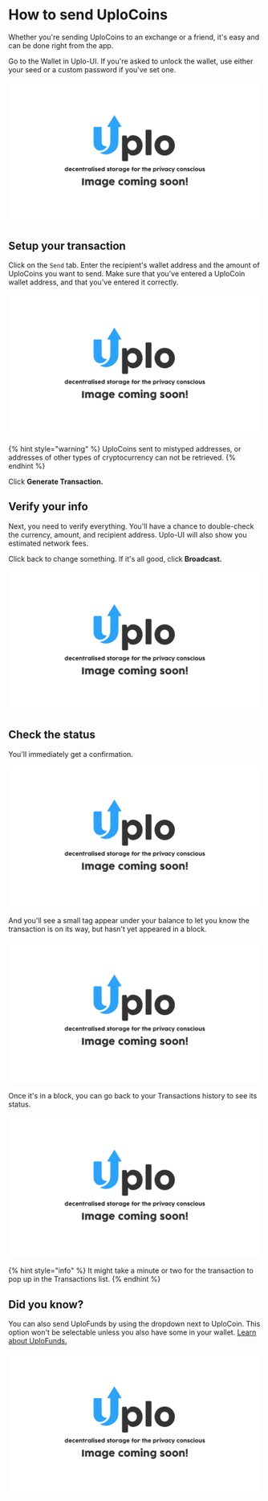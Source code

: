 # How to send UploCoins

Whether you're sending UploCoins to an exchange or a friend, it's easy and can be done right from the app.

Go to the Wallet in Uplo-UI. If you're asked to unlock the wallet, use either your seed or a custom password if you've set one.

![](../.gitbook/assets/coming-soon-01.png)

## Setup your transaction

Click on the `Send` tab. Enter the recipient's wallet address and the amount of UploCoins you want to send. Make sure that you've entered a UploCoin wallet address, and that you've entered it correctly.

![](../.gitbook/assets/coming-soon-01.png)

{% hint style="warning" %}
UploCoins sent to mistyped addresses, or addresses of other types of cryptocurrency can not be retrieved.
{% endhint %}

Click **Generate Transaction.**

## Verify your info

Next, you need to verify everything. You'll have a chance to double-check the currency, amount, and recipient address. Uplo-UI will also show you estimated network fees.

Click back to change something. If it's all good, click **Broadcast.**

![](../.gitbook/assets/coming-soon-01.png)

## Check the status

You'll immediately get a confirmation.

![](../.gitbook/assets/coming-soon-01.png)

And you'll see a small tag appear under your balance to let you know the transaction is on its way, but hasn't yet appeared in a block.

![](../.gitbook/assets/coming-soon-01.png)

Once it's in a block, you can go back to your Transactions history to see its status.

![](../.gitbook/assets/coming-soon-01.png)

{% hint style="info" %}
It might take a minute or two for the transaction to pop up in the Transactions list.
{% endhint %}

## Did you know?

You can also send UploFunds by using the dropdown next to UploCoin. This option won't be selectable unless you also have some in your wallet. [Learn about UploFunds.](../uplofunds/what-are-uplofunds.md)

![](../.gitbook/assets/coming-soon-01.png)

